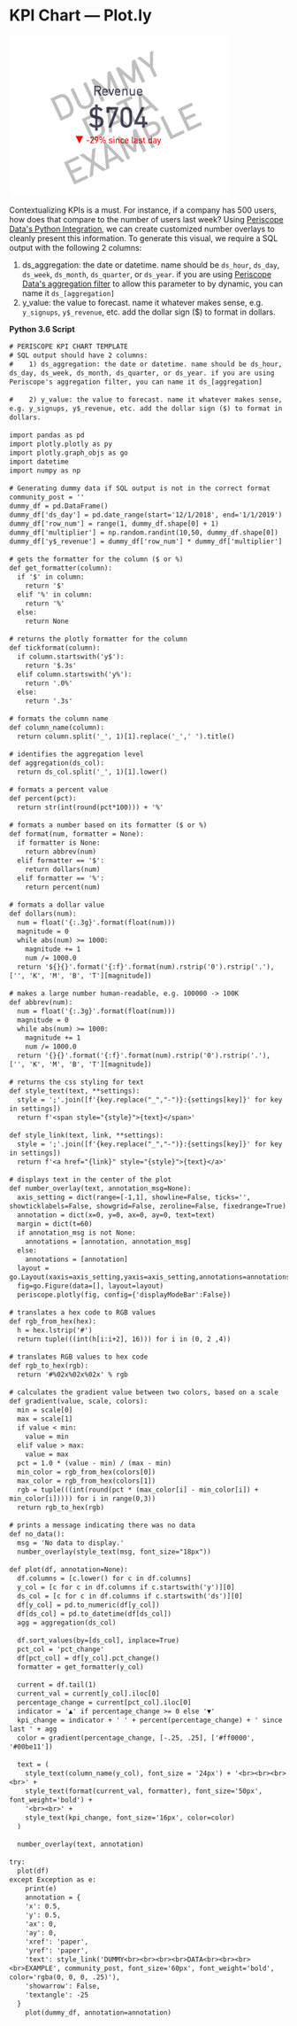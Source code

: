 # KPI Chart — Plot.ly

![kpi](/Python/KPI_Chart_Plotly/Images/kpi.png)

Contextualizing KPIs is a must. For instance, if a company has 500 users, how does that compare to the number of users last week? Using [Periscope Data's Python Integration](https://doc.periscopedata.com/article/r-and-python#content), we can create customized number overlays to cleanly present this information. To generate this visual, we require a SQL output with the following 2 columns:

1. ds_aggregation: the date or datetime. name should be `ds_hour`, `ds_day`, `ds_week`, `ds_month`, `ds_quarter`, or `ds_year`. if you are using [Periscope Data's aggregation filter](https://doc.periscopedata.com/article/aggregation-filter#article-title) to allow this parameter to by dynamic, you can name it `ds_[aggregation]`
2. y_value: the value to forecast. name it whatever makes sense, e.g. `y_signups`, `y$_revenue`, etc. add the dollar sign ($) to format in dollars.

**Python 3.6 Script**

	# PERISCOPE KPI CHART TEMPLATE
	# SQL output should have 2 columns:
	#    1) ds_aggregation: the date or datetime. name should be ds_hour, ds_day, ds_week, ds_month, ds_quarter, or ds_year. if you are using Periscope's aggregation filter, you can name it ds_[aggregation]

	#    2) y_value: the value to forecast. name it whatever makes sense, e.g. y_signups, y$_revenue, etc. add the dollar sign ($) to format in dollars.

	import pandas as pd
	import plotly.plotly as py
	import plotly.graph_objs as go
	import datetime
	import numpy as np

	# Generating dummy data if SQL output is not in the correct format
	community_post = ''
	dummy_df = pd.DataFrame()
	dummy_df['ds_day'] = pd.date_range(start='12/1/2018', end='1/1/2019')
	dummy_df['row_num'] = range(1, dummy_df.shape[0] + 1)
	dummy_df['multiplier'] = np.random.randint(10,50, dummy_df.shape[0])
	dummy_df['y$_revenue'] = dummy_df['row_num'] * dummy_df['multiplier']

	# gets the formatter for the column ($ or %)
	def get_formatter(column):
	  if '$' in column:
	    return '$'
	  elif '%' in column:
	    return '%'
	  else:
	    return None

	# returns the plotly formatter for the column
	def tickformat(column):
	  if column.startswith('y$'):
	    return '$.3s'
	  elif column.startswith('y%'):
	    return '.0%'
	  else:
	    return '.3s'

	# formats the column name
	def column_name(column):
	  return column.split('_', 1)[1].replace('_',' ').title()

	# identifies the aggregation level
	def aggregation(ds_col):
	  return ds_col.split('_', 1)[1].lower()

	# formats a percent value
	def percent(pct):
	  return str(int(round(pct*100))) + '%'

	# formats a number based on its formatter ($ or %)
	def format(num, formatter = None):
	  if formatter is None:
	    return abbrev(num)
	  elif formatter == '$':
	    return dollars(num)
	  elif formatter == '%':
	    return percent(num)

	# formats a dollar value
	def dollars(num):
	  num = float('{:.3g}'.format(float(num)))
	  magnitude = 0
	  while abs(num) >= 1000:
	    magnitude += 1
	    num /= 1000.0
	  return '${}{}'.format('{:f}'.format(num).rstrip('0').rstrip('.'), ['', 'K', 'M', 'B', 'T'][magnitude])

	# makes a large number human-readable, e.g. 100000 -> 100K
	def abbrev(num):
	  num = float('{:.3g}'.format(float(num)))
	  magnitude = 0
	  while abs(num) >= 1000:
	    magnitude += 1
	    num /= 1000.0
	  return '{}{}'.format('{:f}'.format(num).rstrip('0').rstrip('.'), ['', 'K', 'M', 'B', 'T'][magnitude])

	# returns the css styling for text
	def style_text(text, **settings):
	  style = ';'.join([f'{key.replace("_","-")}:{settings[key]}' for key in settings])
	  return f'<span style="{style}">{text}</span>'

	def style_link(text, link, **settings):
	  style = ';'.join([f'{key.replace("_","-")}:{settings[key]}' for key in settings])
	  return f'<a href="{link}" style="{style}">{text}</a>'

	# displays text in the center of the plot
	def number_overlay(text, annotation_msg=None):
	  axis_setting = dict(range=[-1,1], showline=False, ticks='', showticklabels=False, showgrid=False, zeroline=False, fixedrange=True)
	  annotation = dict(x=0, y=0, ax=0, ay=0, text=text)
	  margin = dict(t=60)
	  if annotation_msg is not None:
	    annotations = [annotation, annotation_msg]
	  else:
	    annotations = [annotation]
	  layout = go.Layout(xaxis=axis_setting,yaxis=axis_setting,annotations=annotations,margin=margin,)
	  fig=go.Figure(data=[], layout=layout)
	  periscope.plotly(fig, config={'displayModeBar':False})

	# translates a hex code to RGB values
	def rgb_from_hex(hex):
	  h = hex.lstrip('#')
	  return tuple(((int(h[i:i+2], 16))) for i in (0, 2 ,4))

	# translates RGB values to hex code
	def rgb_to_hex(rgb):
	  return '#%02x%02x%02x' % rgb

	# calculates the gradient value between two colors, based on a scale
	def gradient(value, scale, colors):
	  min = scale[0]
	  max = scale[1]
	  if value < min:
	    value = min
	  elif value > max:
	    value = max
	  pct = 1.0 * (value - min) / (max - min)
	  min_color = rgb_from_hex(colors[0])
	  max_color = rgb_from_hex(colors[1])
	  rgb = tuple(((int(round(pct * (max_color[i] - min_color[i]) + min_color[i])))) for i in range(0,3))
	  return rgb_to_hex(rgb)

	# prints a message indicating there was no data
	def no_data():
	  msg = 'No data to display.'
	  number_overlay(style_text(msg, font_size="18px"))

	def plot(df, annotation=None):
	  df.columns = [c.lower() for c in df.columns]
	  y_col = [c for c in df.columns if c.startswith('y')][0]
	  ds_col = [c for c in df.columns if c.startswith('ds')][0]
	  df[y_col] = pd.to_numeric(df[y_col])
	  df[ds_col] = pd.to_datetime(df[ds_col])
	  agg = aggregation(ds_col)

	  df.sort_values(by=[ds_col], inplace=True)
	  pct_col = 'pct_change'
	  df[pct_col] = df[y_col].pct_change()
	  formatter = get_formatter(y_col)

	  current = df.tail(1)
	  current_val = current[y_col].iloc[0]
	  percentage_change = current[pct_col].iloc[0]
	  indicator = '▲' if percentage_change >= 0 else '▼'
	  kpi_change = indicator + ' ' + percent(percentage_change) + ' since last ' + agg
	  color = gradient(percentage_change, [-.25, .25], ['#ff0000', '#00be11'])

	  text = (
	    style_text(column_name(y_col), font_size = '24px') + '<br><br><br><br>' +
	    style_text(format(current_val, formatter), font_size='50px', font_weight='bold') +
	    '<br><br>' +
	    style_text(kpi_change, font_size='16px', color=color)
	  )

	  number_overlay(text, annotation)

	try:
	  plot(df)
	except Exception as e:
	    print(e)
	    annotation = {
	    'x': 0.5,
	    'y': 0.5,
	    'ax': 0,
	    'ay': 0,
	    'xref': 'paper',
	    'yref': 'paper',
	    'text': style_link('DUMMY<br><br><br><br>DATA<br><br><br><br>EXAMPLE', community_post, font_size='60px', font_weight='bold', color='rgba(0, 0, 0, .25)'),
	    'showarrow': False,
	    'textangle': -25
	  }
	    plot(dummy_df, annotation=annotation)